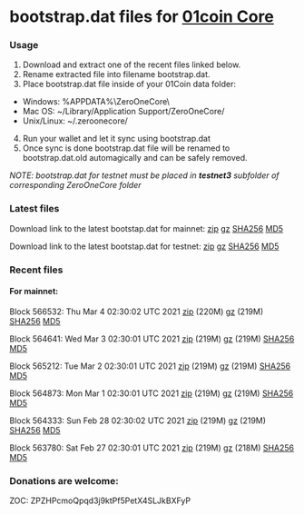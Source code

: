 # bootstrap.dat files for [01coin Core](https://01coin.io)

### Usage

1. Download and extract one of the recent files linked below.
2. Rename extracted file into filename bootstrap.dat.
3. Place bootstrap.dat file inside of your 01Coin data folder:
 - Windows: %APPDATA%\ZeroOneCore\
 - Mac OS: ~/Library/Application Support/ZeroOneCore/
 - Unix/Linux: ~/.zeroonecore/
4. Run your wallet and let it sync using bootstrap.dat
5. Once sync is done bootstrap.dat file will be renamed to bootstrap.dat.old automagically and can be safely removed.

_NOTE: bootstrap.dat for testnet must be placed in **testnet3** subfolder of corresponding ZeroOneCore folder_

### Latest files
Download link to the latest bootstap.dat for mainnet: [zip](https://files.01coin.io/mainnet/bootstrap.dat.zip) [gz](https://files.01coin.io/mainnet/bootstrap.dat.tar.gz) [SHA256](https://files.01coin.io/mainnet/sha256.txt) [MD5](https://files.01coin.io/mainnet/md5.txt)

Download link to the latest bootstap.dat for testnet: [zip](https://files.01coin.io/testnet/bootstrap.dat.zip) [gz](https://files.01coin.io/testnet/bootstrap.dat.tar.gz) [SHA256](https://files.01coin.io/testnet/sha256.txt) [MD5](https://files.01coin.io/testnet/md5.txt)

### Recent files

#### For mainnet:

Block 566532: Thu Mar  4 02:30:02 UTC 2021 [zip](https://files.01coin.io/mainnet/2021-03-04/bootstrap.dat.zip) (220M) [gz](https://files.01coin.io/mainnet/2021-03-04/bootstrap.dat.tar.gz) (219M) [SHA256](https://files.01coin.io/mainnet/2021-03-04/sha256.txt) [MD5](https://files.01coin.io/mainnet/2021-03-04/md5.txt)

Block 564641: Wed Mar  3 02:30:01 UTC 2021 [zip](https://files.01coin.io/mainnet/2021-03-03/bootstrap.dat.zip) (219M) [gz](https://files.01coin.io/mainnet/2021-03-03/bootstrap.dat.tar.gz) (219M) [SHA256](https://files.01coin.io/mainnet/2021-03-03/sha256.txt) [MD5](https://files.01coin.io/mainnet/2021-03-03/md5.txt)

Block 565212: Tue Mar  2 02:30:01 UTC 2021 [zip](https://files.01coin.io/mainnet/2021-03-02/bootstrap.dat.zip) (219M) [gz](https://files.01coin.io/mainnet/2021-03-02/bootstrap.dat.tar.gz) (219M) [SHA256](https://files.01coin.io/mainnet/2021-03-02/sha256.txt) [MD5](https://files.01coin.io/mainnet/2021-03-02/md5.txt)

Block 564873: Mon Mar  1 02:30:01 UTC 2021 [zip](https://files.01coin.io/mainnet/2021-03-01/bootstrap.dat.zip) (219M) [gz](https://files.01coin.io/mainnet/2021-03-01/bootstrap.dat.tar.gz) (219M) [SHA256](https://files.01coin.io/mainnet/2021-03-01/sha256.txt) [MD5](https://files.01coin.io/mainnet/2021-03-01/md5.txt)

Block 564333: Sun Feb 28 02:30:02 UTC 2021 [zip](https://files.01coin.io/mainnet/2021-02-28/bootstrap.dat.zip) (219M) [gz](https://files.01coin.io/mainnet/2021-02-28/bootstrap.dat.tar.gz) (219M) [SHA256](https://files.01coin.io/mainnet/2021-02-28/sha256.txt) [MD5](https://files.01coin.io/mainnet/2021-02-28/md5.txt)

Block 563780: Sat Feb 27 02:30:01 UTC 2021 [zip](https://files.01coin.io/mainnet/2021-02-27/bootstrap.dat.zip) (219M) [gz](https://files.01coin.io/mainnet/2021-02-27/bootstrap.dat.tar.gz) (218M) [SHA256](https://files.01coin.io/mainnet/2021-02-27/sha256.txt) [MD5](https://files.01coin.io/mainnet/2021-02-27/md5.txt)


### Donations are welcome:

ZOC: ZPZHPcmoQpqd3j9ktPf5PetX4SLJkBXFyP
